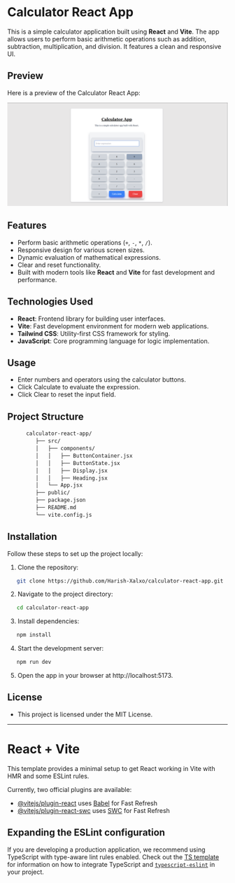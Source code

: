 # Calculator React App

This is a simple calculator application built using **React** and **Vite**. The app allows users to perform basic arithmetic operations such as addition, subtraction, multiplication, and division. It features a clean and responsive UI.

## Preview

Here is a preview of the Calculator React App:

![Calculator Preview](public/calculator-preview.png)

## Features

- Perform basic arithmetic operations (`+`, `-`, `*`, `/`).
- Responsive design for various screen sizes.
- Dynamic evaluation of mathematical expressions.
- Clear and reset functionality.
- Built with modern tools like **React** and **Vite** for fast development and performance.

## Technologies Used

- **React**: Frontend library for building user interfaces.
- **Vite**: Fast development environment for modern web applications.
- **Tailwind CSS**: Utility-first CSS framework for styling.
- **JavaScript**: Core programming language for logic implementation.

## Usage

- Enter numbers and operators using the calculator buttons.
- Click Calculate to evaluate the expression.
- Click Clear to reset the input field.

## Project Structure

```bash
      calculator-react-app/
         ├── src/
         │   ├── components/
         │   │   ├── ButtonContainer.jsx
         │   │   ├── ButtonState.jsx
         │   │   ├── Display.jsx
         │   │   ├── Heading.jsx
         │   └── App.jsx
         ├── public/
         ├── package.json
         ├── README.md
         └── vite.config.js
```
## Installation

Follow these steps to set up the project locally:

1. Clone the repository:

```bash
   git clone https://github.com/Harish-Xalxo/calculator-react-app.git
 ```

2. Navigate to the project directory:

```bash
   cd calculator-react-app

 ```

3. Install dependencies:

```bash
   npm install

```

4. Start the development server:

```bash
   npm run dev

```

5. Open the app in your browser at http://localhost:5173.

## License

- This project is licensed under the MIT License.

---

# React + Vite

This template provides a minimal setup to get React working in Vite with HMR and some ESLint rules.

Currently, two official plugins are available:

- [@vitejs/plugin-react](https://github.com/vitejs/vite-plugin-react/blob/main/packages/plugin-react) uses [Babel](https://babeljs.io/) for Fast Refresh
- [@vitejs/plugin-react-swc](https://github.com/vitejs/vite-plugin-react/blob/main/packages/plugin-react-swc) uses [SWC](https://swc.rs/) for Fast Refresh

## Expanding the ESLint configuration

If you are developing a production application, we recommend using TypeScript with type-aware lint rules enabled. Check out the [TS template](https://github.com/vitejs/vite/tree/main/packages/create-vite/template-react-ts) for information on how to integrate TypeScript and [`typescript-eslint`](https://typescript-eslint.io) in your project.
````
